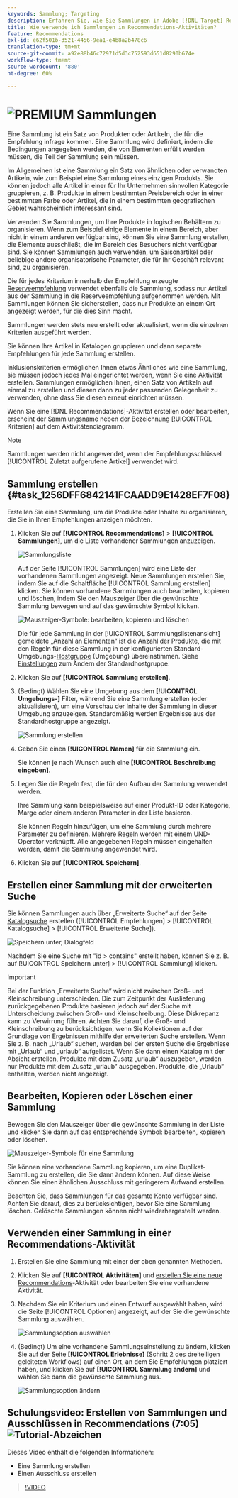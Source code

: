 ```yaml
---
keywords: Sammlung; Targeting
description: Erfahren Sie, wie Sie Sammlungen in Adobe [!DNL Target] Recommendations verwenden. Eine Sammlung ist ein Satz von Produkten oder Artikeln, die für die Empfehlung infrage kommen.
title: Wie verwende ich Sammlungen in Recommendations-Aktivitäten?
feature: Recommendations
exl-id: e62f501b-3521-4456-9ea1-e4b8a2b478c6
translation-type: tm+mt
source-git-commit: a92e88b46c72971d5d3c752593d651d8290b674e
workflow-type: tm+mt
source-wordcount: '880'
ht-degree: 60%

---
```


# ![PREMIUM](/help/assets/premium.png) Sammlungen

Eine Sammlung ist ein Satz von Produkten oder Artikeln, die für die Empfehlung infrage kommen. Eine Sammlung wird definiert, indem die Bedingungen angegeben werden, die von Elementen erfüllt werden müssen, die Teil der Sammlung sein müssen.

Im Allgemeinen ist eine Sammlung ein Satz von ähnlichen oder verwandten Artikeln, wie zum Beispiel eine Sammlung eines einzigen Produkts. Sie können jedoch alle Artikel in einer für Ihr Unternehmen sinnvollen Kategorie gruppieren, z. B. Produkte in einem bestimmten Preisbereich oder in einer bestimmten Farbe oder Artikel, die in einem bestimmten geografischen Gebiet wahrscheinlich interessant sind.

Verwenden Sie Sammlungen, um Ihre Produkte in logischen Behältern zu organisieren. Wenn zum Beispiel einige Elemente in einem Bereich, aber nicht in einem anderen verfügbar sind, können Sie eine Sammlung erstellen, die Elemente ausschließt, die im Bereich des Besuchers nicht verfügbar sind. Sie können Sammlungen auch verwenden, um Saisonartikel oder beliebige andere organisatorische Parameter, die für Ihr Geschäft relevant sind, zu organisieren.

Die für jedes Kriterium innerhalb der Empfehlung erzeugte [Reserveempfehlung](/help/c-recommendations/c-algorithms/backup-recs.md) verwendet ebenfalls die Sammlung, sodass nur Artikel aus der Sammlung in die Reserveempfehlung aufgenommen werden. Mit Sammlungen können Sie sicherstellen, dass nur Produkte an einem Ort angezeigt werden, für die dies Sinn macht.

Sammlungen werden stets neu erstellt oder aktualisiert, wenn die einzelnen Kriterien ausgeführt werden.

Sie können Ihre Artikel in Katalogen gruppieren und dann separate Empfehlungen für jede Sammlung erstellen.

Inklusionskriterien ermöglichen Ihnen etwas Ähnliches wie eine Sammlung, sie müssen jedoch jedes Mal eingerichtet werden, wenn Sie eine Aktivität erstellen. Sammlungen ermöglichen Ihnen, einen Satz von Artikeln auf einmal zu erstellen und diesen dann zu jeder passenden Gelegenheit zu verwenden, ohne dass Sie diesen erneut einrichten müssen.

Wenn Sie eine [!DNL Recommendations]-Aktivität erstellen oder bearbeiten, erscheint der Sammlungsname neben der Bezeichnung [!UICONTROL Kriterien] auf dem Aktivitätendiagramm.

>[!NOTE]
>
>Sammlungen werden nicht angewendet, wenn der Empfehlungsschlüssel [!UICONTROL Zuletzt aufgerufene Artikel] verwendet wird.

## Sammlung erstellen {#task_1256DFF6842141FCAADD9E1428EF7F08}

Erstellen Sie eine Sammlung, um die Produkte oder Inhalte zu organisieren, die Sie in Ihren Empfehlungen anzeigen möchten.

1. Klicken Sie auf **[!UICONTROL Recommendations]** > **[!UICONTROL Sammlungen]**, um die Liste vorhandener Sammlungen anzuzeigen.

   ![Sammlungsliste](assets/collections_list.png)

   Auf der Seite [!UICONTROL Sammlungen] wird eine Liste der vorhandenen Sammlungen angezeigt. Neue Sammlungen erstellen Sie, indem Sie auf die Schaltfläche [!UICONTROL Sammlung erstellen] klicken. Sie können vorhandene Sammlungen auch bearbeiten, kopieren und löschen, indem Sie den Mauszeiger über die gewünschte Sammlung bewegen und auf das gewünschte Symbol klicken.

   ![Mauszeiger-Symbole: bearbeiten, kopieren und löschen](/help/c-recommendations/c-products/assets/hover-icons.png)

   Die für jede Sammlung in der [!UICONTROL Sammlungslistenansicht] gemeldete „Anzahl an Elementen“ ist die Anzahl der Produkte, die mit den Regeln für diese Sammlung in der konfigurierten Standard-Umgebungs-[Hostgruppe](/help/administrating-target/hosts.md) (Umgebung) übereinstimmen. Siehe [Einstellungen](/help/c-recommendations/plan-implement.md#concept_C1E1E2351413468692D6C21145EF0B84) zum Ändern der Standardhostgruppe.

1. Klicken Sie auf **[!UICONTROL Sammlung erstellen]**.

1. (Bedingt) Wählen Sie eine Umgebung aus dem **[!UICONTROL Umgebungs-]** Filter, während Sie eine Sammlung erstellen (oder aktualisieren), um eine Vorschau der Inhalte der Sammlung in dieser Umgebung anzuzeigen. Standardmäßig werden Ergebnisse aus der Standardhostgruppe angezeigt.

   ![Sammlung erstellen](/help/c-recommendations/c-products/assets/CreateCollection.png)

1. Geben Sie einen **[!UICONTROL Namen]** für die Sammlung ein.

   Sie können je nach Wunsch auch eine **[!UICONTROL Beschreibung eingeben]**.

1. Legen Sie die Regeln fest, die für den Aufbau der Sammlung verwendet werden.

   Ihre Sammlung kann beispielsweise auf einer Produkt-ID oder Kategorie, Marge oder einem anderen Parameter in der Liste basieren.

   Sie können Regeln hinzufügen, um eine Sammlung durch mehrere Parameter zu definieren. Mehrere Regeln werden mit einem UND-Operator verknüpft. Alle angegebenen Regeln müssen eingehalten werden, damit die Sammlung angewendet wird.

1. Klicken Sie auf **[!UICONTROL Speichern]**.

## Erstellen einer Sammlung mit der erweiterten Suche

Sie können Sammlungen auch über „Erweiterte Suche“ auf der Seite [Katalogsuche](/help/c-recommendations/c-products/catalog-search.md#save-as) erstellen ([!UICONTROL Empfehlungen] > [!UICONTROL Katalogsuche] > [!UICONTROL Erweiterte Suche]).

![Speichern unter, Dialogfeld](/help/c-recommendations/c-products/assets/save-as.png)

Nachdem Sie eine Suche mit &quot;id > contains&quot; erstellt haben, können Sie z. B. auf [!UICONTROL Speichern unter] > [!UICONTROL Sammlung] klicken.

>[!IMPORTANT]
>
>Bei der Funktion „Erweiterte Suche“ wird nicht zwischen Groß- und Kleinschreibung unterschieden. Die zum Zeitpunkt der Auslieferung zurückgegebenen Produkte basieren jedoch auf der Suche mit Unterscheidung zwischen Groß- und Kleinschreibung. Diese Diskrepanz kann zu Verwirrung führen. Achten Sie darauf, die Groß- und Kleinschreibung zu berücksichtigen, wenn Sie Kollektionen auf der Grundlage von Ergebnissen mithilfe der erweiterten Suche erstellen. Wenn Sie z. B. nach „Urlaub“ suchen, werden bei der ersten Suche die Ergebnisse mit „Urlaub“ und „urlaub“ aufgelistet. Wenn Sie dann einen Katalog mit der Absicht erstellen, Produkte mit dem Zusatz „urlaub“ auszugeben, werden nur Produkte mit dem Zusatz „urlaub“ ausgegeben. Produkte, die „Urlaub“ enthalten, werden nicht angezeigt.

## Bearbeiten, Kopieren oder Löschen einer Sammlung

Bewegen Sie den Mauszeiger über die gewünschte Sammlung in der Liste und klicken Sie dann auf das entsprechende Symbol: bearbeiten, kopieren oder löschen.

![Mauszeiger-Symbole für eine Sammlung](/help/c-recommendations/c-products/assets/hover-collections.png)

Sie können eine vorhandene Sammlung kopieren, um eine Duplikat-Sammlung zu erstellen, die Sie dann ändern können. Auf diese Weise können Sie einen ähnlichen Ausschluss mit geringerem Aufwand erstellen.

Beachten Sie, dass Sammlungen für das gesamte Konto verfügbar sind. Achten Sie darauf, dies zu berücksichtigen, bevor Sie eine Sammlung löschen. Gelöschte Sammlungen können nicht wiederhergestellt werden.

## Verwenden einer Sammlung in einer Recommendations-Aktivität

1. Erstellen Sie eine Sammlung mit einer der oben genannten Methoden.

1. Klicken Sie auf **[!UICONTROL Aktivitäten]** und [erstellen Sie eine neue Recommendations](/help/c-recommendations/t-create-recs-activity/create-recs-activity.md)-Aktivität oder bearbeiten Sie eine vorhandene Aktivität.

1. Nachdem Sie ein Kriterium und einen Entwurf ausgewählt haben, wird die Seite [!UICONTROL Optionen] angezeigt, auf der Sie die gewünschte Sammlung auswählen.

   ![Sammlungsoption auswählen](/help/c-recommendations/c-products/assets/choose-collection.png)

1. (Bedingt) Um eine vorhandene Sammlungseinstellung zu ändern, klicken Sie auf der Seite **[!UICONTROL Erlebnisse]** (Schritt 2 des dreiteiligen geleiteten Workflows) auf einen Ort, an dem Sie Empfehlungen platziert haben, und klicken Sie auf **[!UICONTROL Sammlung ändern]** und wählen Sie dann die gewünschte Sammlung aus.

   ![Sammlungsoption ändern](/help/c-recommendations/c-products/assets/change-collection.png)

## Schulungsvideo: Erstellen von Sammlungen und Ausschlüssen in Recommendations (7:05) ![Tutorial-Abzeichen](/help/assets/tutorial.png)

Dieses Video enthält die folgenden Informationen:

* Eine Sammlung erstellen
* Einen Ausschluss erstellen

>[!VIDEO](https://video.tv.adobe.com/v/27689)
